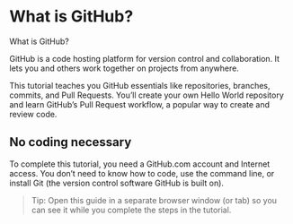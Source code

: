 # What is GitHub?
What is GitHub?

GitHub is a code hosting platform for version control and collaboration. It lets you and others work together on projects from anywhere.

This tutorial teaches you GitHub essentials like repositories, branches, commits, and Pull Requests. You’ll create your own Hello World repository and learn GitHub’s Pull Request workflow, a popular way to create and review code.
## No coding necessary

To complete this tutorial, you need a GitHub.com account and Internet access. You don’t need to know how to code, use the command line, or install Git (the version control software GitHub is built on).

   > Tip: Open this guide in a separate browser window (or tab) so you can see it while you complete the steps in the tutorial.

